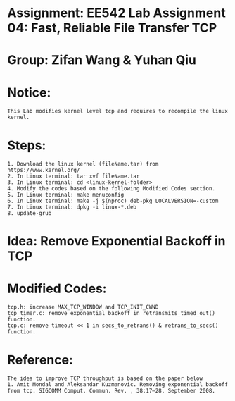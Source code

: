 # Assignment: EE542 Lab Assignment 04: Fast, Reliable File Transfer TCP

# Group: Zifan Wang & Yuhan Qiu

# Notice:
    This Lab modifies kernel level tcp and requires to recompile the linux kernel.

# Steps:
    1. Download the linux kernel (fileName.tar) from https://www.kernel.org/ 
    2. In Linux terminal: tar xvf fileName.tar
    3. In Linux terminal: cd <linux-kernel-folder>
    4. Modify the codes based on the following Modified Codes section.
    5. In Linux terminal: make menuconfig
    6. In Linux terminal: make -j $(nproc) deb-pkg LOCALVERSION=-custom
    7. In Linux terminal: dpkg -i linux-*.deb
    8. update-grub

# Idea: Remove Exponential Backoff in TCP

# Modified Codes:
    tcp.h: increase MAX_TCP_WINDOW and TCP_INIT_CWND
    tcp_timer.c: remove exponential backoff in retransmits_timed_out() function.
    tcp.c: remove timeout << 1 in secs_to_retrans() & retrans_to_secs() function.

# Reference:
    The idea to improve TCP throughput is based on the paper below
    1. Amit Mondal and Aleksandar Kuzmanovic. Removing exponential backoff from tcp. SIGCOMM Comput. Commun. Rev. , 38:17–28, September 2008.
    

